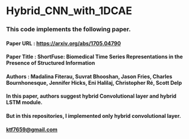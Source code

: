 # Hybrid_CNN_with_1DCAE

### This code implements the following paper.

#### Paper URL : https://arxiv.org/abs/1705.04790
#### Paper Title : ShortFuse: Biomedical Time Series Representations in the Presence of Structured Information
#### Authors : Madalina Fiterau, Suvrat Bhooshan, Jason Fries, Charles Bournhonesque, Jennifer Hicks, Eni Halilaj, Christopher Ré, Scott Delp

#### In this paper, authors suggest hybrid Convolutional layer and hybrid LSTM module.

#### But in this repositories, I implemented only hybrid convolutional layer.



#### ktf7659@gmail.com
